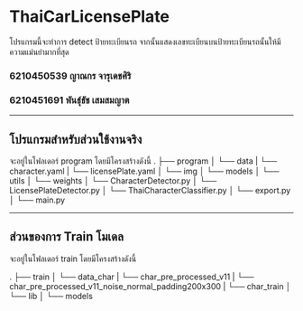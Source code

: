 # ThaiCarLicensePlate
โปรแกรมนี้จะทำการ detect ป้ายทะเบียนรถ จากนั้นแสดงเลขทะเบียนบนป้ายทะเบียนรถนั้นให้มีความแม่นยำมากที่สุด
 
### 6210450539 ญาณกร จารุเดชศิริ
### 6210451691 พันธุ์ธัช เสมสมญาต

------------------------------------------------------------------------------------------------------------------------

## โปรแกรมสำหรับส่วนใช้งานจริง
จะอยู่ในโฟลเดอร์ program โดยมีโครงสร้างดังนี้
.
├── program
│   └── data
|       └── character.yaml
|       └── licensePlate.yaml
│   └── img 
│   └── models
│   └── utils
│   └── weights
│   └── CharacterDetector.py
│   └── LicensePlateDetector.py
│   └── ThaiCharacterClassifier.py
│   └── export.py
│   └── main.py













------------------------------------------------------------------------------------------------------------------------
## ส่วนของการ Train โมเดล
จะอยู่ในโฟลเดอร์ train โดยมีโครงสร้างดังนี้

.
├── train
│   └── data_char
|       └── char_pre_processed_v11
|       └── char_pre_processed_v11_noise_normal_padding200x300
|       └── char_train
│   └── lib 
│   └── models


      



